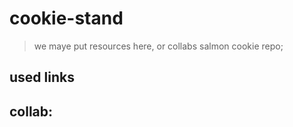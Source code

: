 # cookie-stand
> we maye put resources here, or collabs
salmon cookie repo;


## used links



## collab: 




